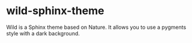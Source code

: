 wild-sphinx-theme
=================

Wild is a Sphinx theme based on Nature. It allows you to use a pygments style with a dark background.
